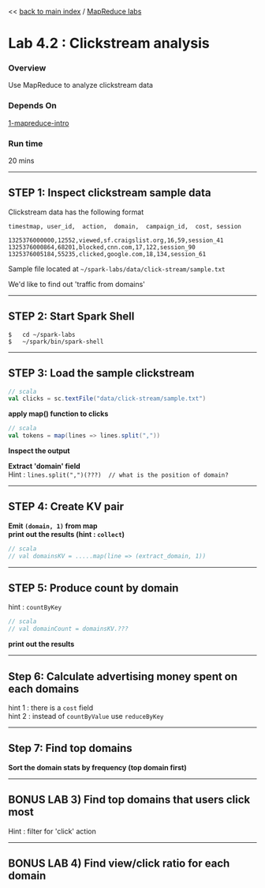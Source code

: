 << [back to main index](../README.md) / [MapReduce labs](./README.md)

Lab 4.2 : Clickstream analysis
==============================
### Overview
Use MapReduce to analyze clickstream data

### Depends On 
[1-mapreduce-intro](1-intro.md)

### Run time
20 mins

----------------------------------------
STEP 1:  Inspect clickstream sample data
----------------------------------------

Clickstream data has the following format
```
timestmap, user_id,  action,  domain,  campaign_id,  cost, session
```
```
1325376000000,12552,viewed,sf.craigslist.org,16,59,session_41
1325376000864,68201,blocked,cnn.com,17,122,session_90
1325376005184,55235,clicked,google.com,18,134,session_61
```

Sample file located at  `~/spark-labs/data/click-stream/sample.txt`

We'd like to find out 'traffic from domains'


-------------------------
STEP 2: Start Spark Shell
-------------------------
```
$   cd ~/spark-labs
$   ~/spark/bin/spark-shell
```


-----------------------------------
STEP 3: Load the sample clickstream
-----------------------------------
```scala
// scala
val clicks = sc.textFile("data/click-stream/sample.txt")
```

**apply map() function to clicks**  
```scala
// scala
val tokens = map(lines => lines.split(","))
```

**Inspect the output**

**Extract 'domain' field**  
Hint : `lines.split(",")(???)  // what is the position of domain?`


----------------------
STEP 4: Create KV pair
----------------------
**Emit `(domain, 1)` from map**  
**print out the results (hint : `collect`)**
```scala
// scala
// val domainsKV = .....map(line => (extract_domain, 1))
```

--------------------------------
STEP 5:  Produce count by domain
--------------------------------
hint : `countByKey`
```scala
// scala
// val domainCount = domainsKV.???
```

**print out the results**


----------------------------------------------------------
Step 6:  Calculate advertising money spent on each domains
----------------------------------------------------------
hint 1 : there is a `cost` field  
hint 2 : instead of `countByValue`  use  `reduceByKey`


------------------------
Step 7: Find top domains
------------------------
**Sort the domain stats by frequency (top domain first)**


----
BONUS LAB 3)  Find top domains that users click most
----
  Hint : filter for 'click' action


----
BONUS LAB 4)  Find  view/click ratio for each domain
----

